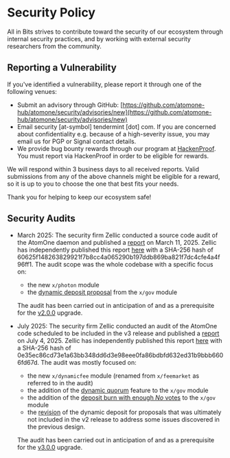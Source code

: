 # Security Policy

All in Bits strives to contribute toward the security of our ecosystem through
internal security practices, and by working with external security researchers
from the community.

## Reporting a Vulnerability

If you've identified a vulnerability, please report it through one of the
following venues:

* Submit an advisory through GitHub: [https://github.com/atomone-hub/atomone/security/advisories/new](https://github.com/atomone-hub/atomone/security/advisories/new)
* Email security [at-symbol] tendermint [dot] com. If you are concerned about
  confidentiality e.g. because of a high-severity issue, you may email us for
  PGP or Signal contact details.
* We provide bug bounty rewards through our program at
  [HackenProof](https://hackenproof.com/all-in-bits). You must report via
  HackenProof in order to be eligible for rewards.

We will respond within 3 business days to all received reports.
Valid submissions from any of the above channels might be eligible for a reward,
so it is up to you to choose the one that best fits your needs.

Thank you for helping to keep our ecosystem safe!

## Security Audits

* March 2025: The security firm Zellic conducted a source code audit of the
  AtomOne daemon and published a
  [report](docs/v2%20-%20Zellic%20Audit%20Report.pdf) on March 11, 2025.
  Zellic has independently published this report
  [here](https://github.com/Zellic/publications/blob/master/AtomOne%20-%20Zellic%20Audit%20Report.pdf)
  with a SHA-256 hash of 60625f148263829921f7b8cc4a065290b197ddb869ba821f7dc4cfe4a4f96ff1.
  The audit scope was the whole codebase with a specific focus on:
  
  * the new `x/photon` module
  * the [dynamic deposit proposal](https://github.com/atomone-hub/atomone/pull/69)
  from the `x/gov` module

  The audit has been carried out in anticipation of and as a prerequisite for the
  [v2.0.0](https://github.com/atomone-hub/atomone/releases/tag/v2.0.0) upgrade.

* July 2025: The security firm Zellic conducted an audit of the AtomOne code
  scheduled to be included in the v3 release and published a
  [report](docs/v3%20-%20Zellic%20Audit%20Report.pdf) on July 4, 2025.
  Zellic has independently published this report
  [here](https://github.com/Zellic/publications/blob/master/All%20in%20Bits%20-%20Zellic%20Audit%20Report.pdf)
  with a SHA-256 hash of 0e35ec86cd73e1a63bb348dd6d3e98eee0fa86bdbfd632ed31b9bbb6606fd67d.
  The audit was mostly focused on:

  * the new `x/dynamicfee` module (renamed from `x/feemarket` as referred to in
    the audit)
  * the addition of the
    [dynamic quorum](https://github.com/atomone-hub/atomone/pull/135) feature
    to the `x/gov` module
  * the addition of the
    [deposit burn with enough *No* votes](https://github.com/atomone-hub/atomone/pull/90)
    to the `x/gov` module
  * the [revision](https://github.com/atomone-hub/atomone/pull/105) of the dynamic
    deposit for proposals that was ultimately not included in the v2 release to
    address some issues discovered in the previous design.

  The audit has been carried out in anticipation of and as a prerequisite for the
  [v3.0.0](https://github.com/atomone-hub/atomone/releases/tag/v3.0.0) upgrade.
